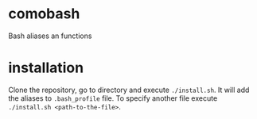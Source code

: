 # comobash
Bash aliases an functions

# installation
Clone the repository, go to directory and execute `./install.sh`.
It will add the aliases to `.bash_profile` file.
To specify another file execute `./install.sh <path-to-the-file>`.
